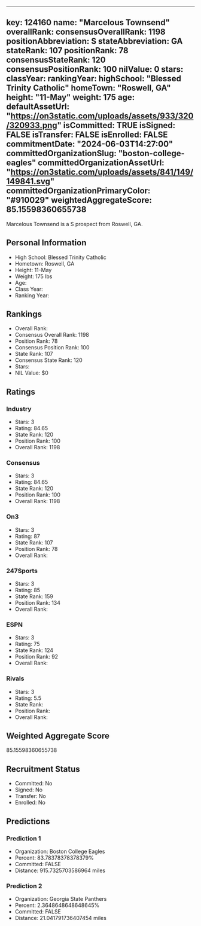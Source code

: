 ---
  key: 124160
  name: "Marcelous Townsend"
  overallRank: 
  consensusOverallRank: 1198
  positionAbbreviation: S
  stateAbbreviation: GA
  stateRank: 107
  positionRank: 78
  consensusStateRank: 120
  consensusPositionRank: 100
  nilValue: 0
  stars: 
  classYear: 
  rankingYear: 
  highSchool: "Blessed Trinity Catholic"
  homeTown: "Roswell, GA"
  height: "11-May"
  weight: 175
  age: 
  defaultAssetUrl: "https://on3static.com/uploads/assets/933/320/320933.png"
  isCommitted: TRUE
  isSigned: FALSE
  isTransfer: FALSE
  isEnrolled: FALSE
  commitmentDate: "2024-06-03T14:27:00"
  committedOrganizationSlug: "boston-college-eagles"
  committedOrganizationAssetUrl: "https://on3static.com/uploads/assets/841/149/149841.svg"
  committedOrganizationPrimaryColor: "#910029"
  weightedAggregateScore: 85.15598360655738
  ---
  
  Marcelous Townsend is a S prospect from Roswell, GA.
  
  ## Personal Information
  - High School: Blessed Trinity Catholic
  - Hometown: Roswell, GA
  - Height: 11-May
  - Weight: 175 lbs
  - Age: 
  - Class Year: 
  - Ranking Year: 
  
  ## Rankings
  - Overall Rank: 
  - Consensus Overall Rank: 1198
  - Position Rank: 78
  - Consensus Position Rank: 100
  - State Rank: 107
  - Consensus State Rank: 120
  - Stars: 
  - NIL Value: $0
  
  ## Ratings
  
  ### Industry
  - Stars: 3
  - Rating: 84.65
  - State Rank: 120
  - Position Rank: 100
  - Overall Rank: 1198
  
  ### Consensus
  - Stars: 3
  - Rating: 84.65
  - State Rank: 120
  - Position Rank: 100
  - Overall Rank: 1198
  
  ### On3
  - Stars: 3
  - Rating: 87
  - State Rank: 107
  - Position Rank: 78
  - Overall Rank: 
  
  ### 247Sports
  - Stars: 3
  - Rating: 85
  - State Rank: 159
  - Position Rank: 134
  - Overall Rank: 
  
  ### ESPN
  - Stars: 3
  - Rating: 75
  - State Rank: 124
  - Position Rank: 92
  - Overall Rank: 
  
  ### Rivals
  - Stars: 3
  - Rating: 5.5
  - State Rank: 
  - Position Rank: 
  - Overall Rank: 
  
  ## Weighted Aggregate Score
  85.15598360655738
  
  ## Recruitment Status
  - Committed: No
  - Signed: No
  - Transfer: No
  - Enrolled: No
  
  
  
  ## Predictions
  
  ### Prediction 1
  - Organization: Boston College Eagles
  - Percent: 83.78378378378379%
  - Committed: FALSE
  - Distance: 915.7325703586964 miles
  
  ### Prediction 2
  - Organization: Georgia State Panthers
  - Percent: 2.3648648648648645%
  - Committed: FALSE
  - Distance: 21.041791736407454 miles
  